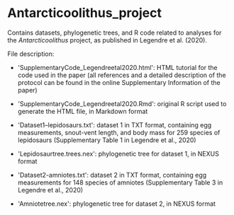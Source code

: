 # Antarcticoolithus_project
Contains datasets, phylogenetic trees, and R code related to analyses for the <i>Antarcticoolithus</i> project, as published in Legendre et al. (2020).

File description:

- 'SupplementaryCode_Legendreetal2020.html': HTML tutorial for the code used in the paper (all references and a detailed description of the protocol can be found in the online Supplementary Information of the paper)
 
- 'SupplementaryCode_Legendreetal2020.Rmd': original R script used to generate the HTML file, in Markdown format

- 'Dataset1–lepidosaurs.txt': dataset 1 in TXT format, containing egg measurements, snout-vent length, and body mass for 259 species of lepidosaurs (Supplementary Table 1 in Legendre et al., 2020)

- 'Lepidosaurtree.trees.nex': phylogenetic tree for dataset 1, in NEXUS format

- 'Dataset2-amniotes.txt': dataset 2 in TXT format, containing egg measurements for 148 species of amniotes (Supplementary Table 3 in Legendre et al., 2020)

- 'Amniotetree.nex': phylogenetic tree for dataset 2, in NEXUS format
